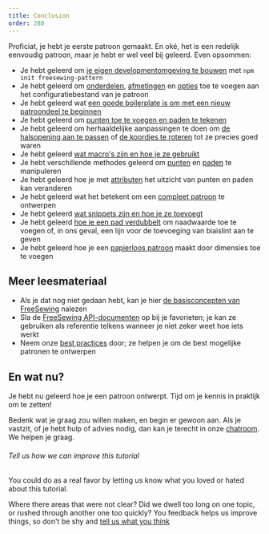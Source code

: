 ```yaml
---
title: Conclusion
order: 280
---
```


Proficiat, je hebt je eerste patroon gemaakt. En oké, het is een redelijk eenvoudig patroon, maar je hebt er wel veel bij geleerd. Even opsommen:

- Je hebt geleerd om [je eigen developmentomgeving te bouwen](/tutorial/create-freesewing-pattern) met `npm init freesewing-pattern`
- Je hebt geleerd om [onderdelen](/tutorial/your-first-part), [afmetingen](/tutorial/adding-measurements) en [opties](http://localhost:8000/tutorial/adding-options) toe te voegen aan het configuratiebestand van je patroon
- Je hebt geleerd wat [een goede boilerplate is om met een nieuw patroondeel te beginnen](/tutorial/part-structure)
- Je hebt geleerd om [punten toe te voegen en paden te tekenen](/tutorial/constructing-the-neck-opening)
- Je hebt geleerd om herhaaldelijke aanpassingen te doen om [de halsopening aan te passen](/tutorial/fitting-the-neck-opening) of [de koordjes te roteren](/tutorial/avoiding-overlap) tot ze precies goed waren
- Je hebt geleerd [wat macro's zijn en hoe je ze gebruikt](/tutorial/creating-the-closure)
- Je hebt verschillende methodes geleerd om [punten](/api/point) en [paden](/api/path) te manipuleren
- Je hebt geleerd hoe je met [attributen](/api/attributes) het uitzicht van punten en paden kan veranderen
- Je hebt geleerd wat het betekent om een [compleet patroon](/tutorial/completing-your-pattern) te ontwerpen
- Je hebt geleerd [wat snippets zijn en hoe je ze toevoegt](/tutorial/completing-your-pattern#adding-snippets)
- Je hebt geleerd [hoe je een pad verdubbelt](/tutorial/completing-your-pattern#seam-allowance) om naadwaarde toe te voegen of, in ons geval, een lijn voor de toevoeging van biaislint aan te geven
- Je hebt geleerd hoe je een [papierloos patroon](/tutorial/paperless-bib) maakt door dimensies toe te voegen

## Meer leesmateriaal

- Als je dat nog niet gedaan hebt, kan je hier [de basisconcepten van FreeSewing](/concepts) nalezen
- Sla de [FreeSewing API-documenten](/api) op bij je favorieten; je kan ze gebruiken als referentie telkens wanneer je niet zeker weet hoe iets werkt
- Neem onze [best practices](/do) door; ze helpen je om de best mogelijke patronen te ontwerpen

## En wat nu?

Je hebt nu geleerd hoe je een patroon ontwerpt. Tijd om je kennis in praktijk om te zetten!

Bedenk wat je graag zou willen maken, en begin er gewoon aan. Als je vastzit, of je hebt hulp of advies nodig, dan kan je terecht in onze [chatroom](https://gitter.im/freesewing/freesewing). We helpen je graag.

<note>

###### Tell us how we can improve this tutorial

You could do as a real favor by letting us know what you loved or hated about this tutorial.

Where there areas that were not clear? Did we dwell too long on one topic, or rushed through another one too quickly? You feedback helps us improve things, so don't be shy and [tell us what you think](https://gitter.im/freesewing/freesewing)

</Note>